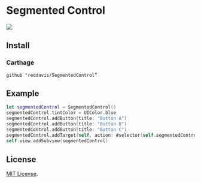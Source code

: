 # Segmented Control

![](https://storage.jumpshare.com/preview/fLXfvRbg7pNCnPBWqId0LiKsY_JTwh0hXF0X-cjtMDSoClePxdmudxDHz1Ab8t6iiGCFE7nw8BdJIsJsfG_BIVNlSmh0egFbdyHzE6LvoMAI4av1wcwKsmUDuTGzHRrg)

## Install

### Carthage

```
github "reddavis/SegmentedControl”
```

## Example

```swift
let segmentedControl = SegmentedControl()
segmentedControl.tintColor = UIColor.blue
segmentedControl.addButton(title: "Button A")
segmentedControl.addButton(title: "Button B")
segmentedControl.addButton(title: "Button C")
segmentedControl.addTarget(self, action: #selector(self.segmentedControlValueDidChange(_:)), for: .valueChanged)
self.view.addSubview(segmentedControl)
```

## License

[MIT License](http://www.opensource.org/licenses/MIT).
